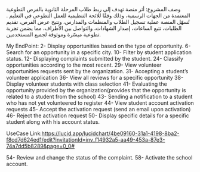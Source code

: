 وصف المشروع:
أثر
منصة تهدف إلى ربط طلاب المرحلة الثانوية بالفرص التطوعية المعتمدة من الجهات الرسمية، وذلك وفقًا للائحة التنظيمية للعمل التطوعي في التعليم .
تُسهّل المنصة عملية تسجيل الطلاب والمنظمات والمدارس، وتتيح عرض الفرص، تقديم الطلبات، تتبع الساعات، إصدار الشهادات، والتواصل بين الأطراف، مما يضمن تجربة تطوعية ميسّرة وموثوقة لجميع المستخدمين.

  My EndPoint:
  2- Display opportunities based on the type of opportunity.
  6- Search for an opportunity in a specific city.
  10- Filter by student application status.
  12- Displaying complaints submitted by the student.
  24- Classify opportunities according to the most recent.
  29- View volunteer opportunities requests sent by the organization.
  31- Accepting a student’s volunteer application
  36- View all reviews for a specific opportunity
  38- Display volunteer students with class selection
  41- Evaluating the opportunity provided by the organization(provides that the opportunity is related to a student from the school)
  43- Sending a notification to a student who has not yet volunteered to register
  44- View student account activation requests
  45- Accept the activation request (send an email upon activation)
  46- Reject the activation request
  50- Display specific details for a specific student along with his account status.

  UseCase Link:https://lucid.app/lucidchart/4be09160-31a1-4198-8ba2-f8cd7d624ed1/edit?invitationId=inv_f14932a5-aa49-453a-87e3-74a7dd5b8289&page=0_0#
  
  54- Review and change the status of the complaint.
  58- Activate the school account.

  
  
  
  
